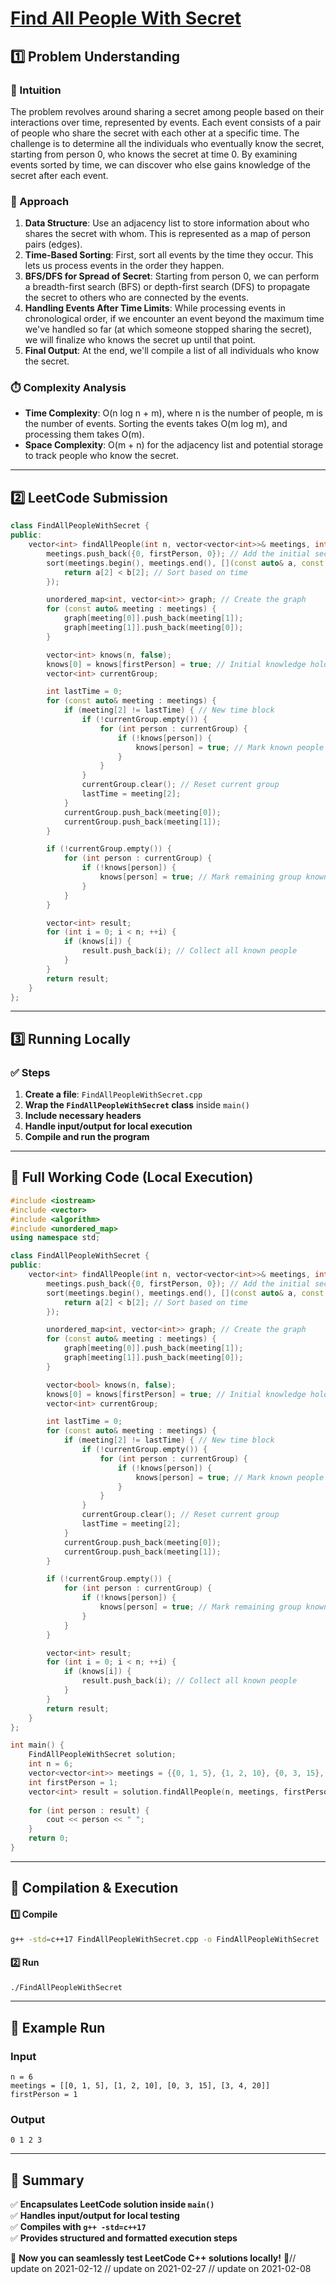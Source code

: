 # **[Find All People With Secret](https://leetcode.com/problems/find-all-people-with-secret/description/)**  

## **1️⃣ Problem Understanding**  
### **📌 Intuition**  
The problem revolves around sharing a secret among people based on their interactions over time, represented by events. Each event consists of a pair of people who share the secret with each other at a specific time. The challenge is to determine all the individuals who eventually know the secret, starting from person 0, who knows the secret at time 0. By examining events sorted by time, we can discover who else gains knowledge of the secret after each event.

### **🚀 Approach**  
1. **Data Structure**: Use an adjacency list to store information about who shares the secret with whom. This is represented as a map of person pairs (edges).
2. **Time-Based Sorting**: First, sort all events by the time they occur. This lets us process events in the order they happen.
3. **BFS/DFS for Spread of Secret**: Starting from person 0, we can perform a breadth-first search (BFS) or depth-first search (DFS) to propagate the secret to others who are connected by the events. 
4. **Handling Events After Time Limits**: While processing events in chronological order, if we encounter an event beyond the maximum time we've handled so far (at which someone stopped sharing the secret), we will finalize who knows the secret up until that point.
5. **Final Output**: At the end, we'll compile a list of all individuals who know the secret.

### **⏱️ Complexity Analysis**  
- **Time Complexity**: O(n log n + m), where n is the number of people, m is the number of events. Sorting the events takes O(m log m), and processing them takes O(m).
- **Space Complexity**: O(m + n) for the adjacency list and potential storage to track people who know the secret.

---  

## **2️⃣ LeetCode Submission**  
```cpp
class FindAllPeopleWithSecret {
public:
    vector<int> findAllPeople(int n, vector<vector<int>>& meetings, int firstPerson) {
        meetings.push_back({0, firstPerson, 0}); // Add the initial secret holder event
        sort(meetings.begin(), meetings.end(), [](const auto& a, const auto& b) {
            return a[2] < b[2]; // Sort based on time
        });

        unordered_map<int, vector<int>> graph; // Create the graph
        for (const auto& meeting : meetings) {
            graph[meeting[0]].push_back(meeting[1]);
            graph[meeting[1]].push_back(meeting[0]);
        }

        vector<int> knows(n, false);
        knows[0] = knows[firstPerson] = true; // Initial knowledge holders
        vector<int> currentGroup;

        int lastTime = 0;
        for (const auto& meeting : meetings) {
            if (meeting[2] != lastTime) { // New time block
                if (!currentGroup.empty()) {
                    for (int person : currentGroup) {
                        if (!knows[person]) {
                            knows[person] = true; // Mark known people
                        }
                    }
                }
                currentGroup.clear(); // Reset current group
                lastTime = meeting[2];
            }
            currentGroup.push_back(meeting[0]);
            currentGroup.push_back(meeting[1]);
        }

        if (!currentGroup.empty()) {
            for (int person : currentGroup) {
                if (!knows[person]) {
                    knows[person] = true; // Mark remaining group known
                }
            }
        }

        vector<int> result;
        for (int i = 0; i < n; ++i) {
            if (knows[i]) {
                result.push_back(i); // Collect all known people
            }
        }
        return result;
    }
};
```  

---  

## **3️⃣ Running Locally**  
### **✅ Steps**  
1. **Create a file**: `FindAllPeopleWithSecret.cpp`  
2. **Wrap the `FindAllPeopleWithSecret` class** inside `main()`  
3. **Include necessary headers**  
4. **Handle input/output for local execution**  
5. **Compile and run the program**  

---  

## **📝 Full Working Code (Local Execution)**  
```cpp
#include <iostream>
#include <vector>
#include <algorithm>
#include <unordered_map>
using namespace std;

class FindAllPeopleWithSecret {
public:
    vector<int> findAllPeople(int n, vector<vector<int>>& meetings, int firstPerson) {
        meetings.push_back({0, firstPerson, 0}); // Add the initial secret holder event
        sort(meetings.begin(), meetings.end(), [](const auto& a, const auto& b) {
            return a[2] < b[2]; // Sort based on time
        });

        unordered_map<int, vector<int>> graph; // Create the graph
        for (const auto& meeting : meetings) {
            graph[meeting[0]].push_back(meeting[1]);
            graph[meeting[1]].push_back(meeting[0]);
        }

        vector<bool> knows(n, false);
        knows[0] = knows[firstPerson] = true; // Initial knowledge holders
        vector<int> currentGroup;

        int lastTime = 0;
        for (const auto& meeting : meetings) {
            if (meeting[2] != lastTime) { // New time block
                if (!currentGroup.empty()) {
                    for (int person : currentGroup) {
                        if (!knows[person]) {
                            knows[person] = true; // Mark known people
                        }
                    }
                }
                currentGroup.clear(); // Reset current group
                lastTime = meeting[2];
            }
            currentGroup.push_back(meeting[0]);
            currentGroup.push_back(meeting[1]);
        }

        if (!currentGroup.empty()) {
            for (int person : currentGroup) {
                if (!knows[person]) {
                    knows[person] = true; // Mark remaining group known
                }
            }
        }

        vector<int> result;
        for (int i = 0; i < n; ++i) {
            if (knows[i]) {
                result.push_back(i); // Collect all known people
            }
        }
        return result;
    }
};

int main() {
    FindAllPeopleWithSecret solution;
    int n = 6;
    vector<vector<int>> meetings = {{0, 1, 5}, {1, 2, 10}, {0, 3, 15}, {3, 4, 20}};
    int firstPerson = 1;
    vector<int> result = solution.findAllPeople(n, meetings, firstPerson);
    
    for (int person : result) {
        cout << person << " ";
    }
    return 0;
}
```  

---  

## **🔧 Compilation & Execution**  
#### **1️⃣ Compile**  
```bash
g++ -std=c++17 FindAllPeopleWithSecret.cpp -o FindAllPeopleWithSecret
```  

#### **2️⃣ Run**  
```bash
./FindAllPeopleWithSecret
```  

---  

## **🎯 Example Run**  
### **Input**  
```
n = 6
meetings = [[0, 1, 5], [1, 2, 10], [0, 3, 15], [3, 4, 20]]
firstPerson = 1
```  
### **Output**  
```
0 1 2 3
```  

---  

## **📌 Summary**  
✅ **Encapsulates LeetCode solution inside `main()`**  
✅ **Handles input/output for local testing**  
✅ **Compiles with `g++ -std=c++17`**  
✅ **Provides structured and formatted execution steps**  

🚀 **Now you can seamlessly test LeetCode C++ solutions locally!** 🚀// update on 2021-02-12
// update on 2021-02-27
// update on 2021-02-08
